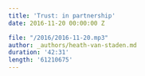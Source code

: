 ```yaml
---
title: 'Trust: in partnership'
date: 2016-11-20 00:00:00 Z

file: "/2016/2016-11-20.mp3"
author: _authors/heath-van-staden.md
duration: '42:31'
length: '61210675'
---
```

